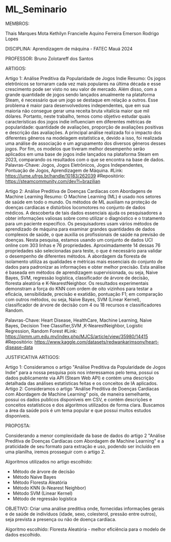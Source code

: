 # ML_Seminario
MEMBROS:

Thais Marques Mota
Kethilyn Francielle Aquino Ferreira
Emerson Rodrigo Lopes

DISCIPLINA: Aprendizagem de máquina - FATEC Mauá 2024

PROFESSOR: Bruno Zolotareff dos Santos

ARTIGOS:

Artigo 1: Análise Preditiva da Popularidade de Jogos Indie
Resumo:
Os jogos eletrônicos se tornaram cada vez mais populares na última década e esse crescimento pode ser visto no seu valor de mercado. Além disso, com a grande quantidade de jogos sendo lançados anualmente na plataforma Steam, é necessário que um jogo se destaque em relação a outros. Esse problema é maior para desenvolvedores independentes, que em sua maioria não consegue gerar uma receita bruta vitalícia maior que mil dólares. Portanto, neste trabalho, temos como objetivo estudar quais características dos jogos indie influenciam em diferentes métricas de popularidade: quantidade de avaliações, proporção de avaliações positivas e descrição das avaliações. A principal análise realizada foi o impacto dos diferentes gêneros na modelagem estatística e, devido a isso, foi realizada uma análise de associação e um agrupamento dos diversos gêneros desses jogos. Por fim, os modelos que tiveram melhor desempenho serão aplicados em uma base de jogos indie lançados na plataforma Steam em 2023, comparando os resultados com o que se encontra na base de dados.
Palavras-Chave: Jogos, Jogos Eletrônicos, Jogos Independentes, Pontuação de Jogos, Aprendizagem de Máquina.
#Link: https://lume.ufrgs.br/handle/10183/262039
#Repositório: https://steamcommunity.com/dev?l=brazilian

Artigo 2: Análise Preditiva de Doenças Cardíacas com Abordagens de Machine Learning
Resumo: 
O Machine Learning (ML) é usado nos setores de saúde em todo o mundo. Os métodos de ML auxiliam na proteção de doenças cardíacas e distúrbios locomotores no conjunto de dados médicos. A descoberta de tais dados essenciais ajuda os pesquisadores a obter informações valiosas sobre como utilizar o diagnóstico e o tratamento para um paciente específico. Os pesquisadores usam vários métodos de aprendizado de máquina para examinar grandes quantidades de dados complexos de saúde, o que auxilia os profissionais de saúde na previsão de doenças. Nesta pesquisa, estamos usando um conjunto de dados UCI online com 303 linhas e 76 propriedades. Aproximadamente 14 dessas 76 propriedades são selecionadas para teste, o que é necessário para validar o desempenho de diferentes métodos. A abordagem da floresta de isolamento utiliza as qualidades e métricas mais essenciais do conjunto de dados para padronizar as informações e obter melhor precisão. Esta análise é baseada em métodos de aprendizagem supervisionada, ou seja, Naive Bayes, SVM, regressão logística, classificador de árvore de decisão, floresta aleatória e K-NearestNeighbor. Os resultados experimentais demonstram a força do KNN com ordem de oito vizinhos para testar a eficácia, sensibilidade, precisão e exatidão, pontuação F1; em comparação com outros métodos, ou seja, Naive Bayes, SVM (Linear Kernel), classificador de árvore de decisão com 4 ou 18 recursos e classificadores Random.

Palavras-Chave: Heart Disease, HealthCare, Machine Learning, Naive Bayes, Decision Tree Classifier,SVM ,K-NearestNeighbor, Logistic Regression, Random Forest
#Link: https://jpmm.um.edu.my/index.php/MJCS/article/view/35980/14415
#Repositório: https://www.kaggle.com/datasets/redwankarimsony/heart-disease-data

JUSTIFICATIVA ARTIGOS:

Artigo 1: Consideramos o artigo "Análise Preditiva da Popularidade de Jogos Indie" para a nossa pesquisa pois nos interessamos pelo tema, possui os dados publicamente via API (Steam Web API) e contém uma descrição detalhada das análises estatísticas feitas e os conceitos de IA aplicados.
Artigo 2: Consideramos o artigo "Análise Preditiva de Doenças Cardíacas com Abordagem de Machine Learning" pois, de maneira semelhante, possui os dados publicos disponíveis em CSV, e contém descrições e conceitos estatísticos e dos algoritmos utilizados de forma clara. Buscamos a área da saúde pois é um tema popular e que possui muitos estudos disponíveis.

PROPOSTA: 

Considerando a menor complexidade da base de dados do artigo 2 "Análise Preditiva de Doenças Cardíacas com Abordagem de Machine Learning" e a praticidade de seu formato para extração e uso, podendo ser incluído em uma planilha, iremos prosseguir com o artigo 2.

Algoritmos utilizados no artigo escolhido:
* Método de árvore de decisão
* Método Naive Bayes
* Método Floresta Aleatória
* Método KNN (k-Nearest Neighbor)
* Método SVM (Linear Kernel)
* Método de regressão logística

OBJETIVO: 
Criar uma análise preditiva onde, fornecidas informações gerais e de saúde de indivíduos (idade, sexo, colesterol, pressão entre outros), seja prevista a presença ou não de doença cardíaca.

Algoritmo escolhido:
Floresta Aleatória - melhor eficiência para o modelo de dados escolhido.




